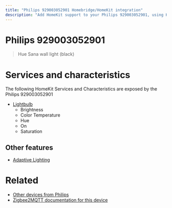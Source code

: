```yaml
---
title: "Philips 929003052901 Homebridge/HomeKit integration"
description: "Add HomeKit support to your Philips 929003052901, using Homebridge, Zigbee2MQTT and homebridge-z2m."
---
```

<!---
This file has been GENERATED using src/docgen/docgen.ts
DO NOT EDIT THIS FILE MANUALLY!
-->
# Philips 929003052901
> Hue Sana wall light (black)


# Services and characteristics
The following HomeKit Services and Characteristics are exposed by
the Philips 929003052901

* [Lightbulb](../../light.md)
  * Brightness
  * Color Temperature
  * Hue
  * On
  * Saturation

## Other features
* [Adaptive Lighting](../../light.md)

# Related
* [Other devices from Philips](../index.md#philips)
* [Zigbee2MQTT documentation for this device](https://www.zigbee2mqtt.io/devices/929003052901.html)